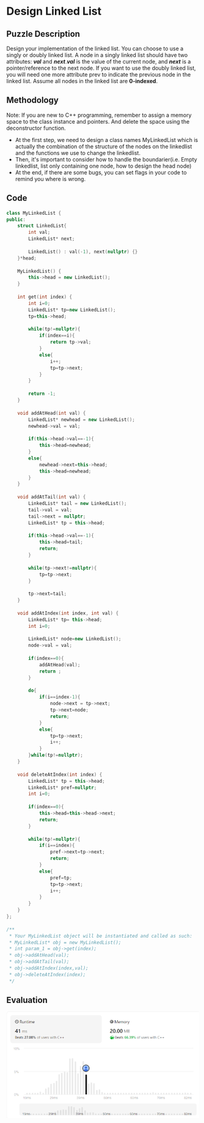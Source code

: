 # Design Linked List
## Puzzle Description
Design your implementation of the linked list. You can choose to use a singly or doubly linked list.
A node in a singly linked list should have two attributes: ***val*** and ***next***.***val*** is the value of the current node, and ***next*** is a pointer/reference to the next node.
If you want to use the doubly linked list, you will need one more attribute prev to indicate the previous node in the linked list. Assume all nodes in the linked list are **0-indexed**.

## Methodology
Note: If you are new to C++ programming, remember to assign a memory space to the class instance and pointers. And delete the space using the deconstructor function.   
* At the first step, we need to design a class names MyLinkedList which is actually the combination of the structure of the nodes on the linkedlist and the functions we use to change the linkedlist.   
* Then, it's important to consider how to handle the boundarier(i.e. Empty linkedlist, list only containing one node, how to design the head node)
* At the end, if there are some bugs, you can set flags in your code to remind you where is wrong.
## Code
```c++
class MyLinkedList {
public:
    struct LinkedList{
        int val;
        LinkedList* next;

        LinkedList() : val(-1), next(nullptr) {}
    }*head;

    MyLinkedList() {
        this->head = new LinkedList();
    }
    
    int get(int index) {
        int i=0;
        LinkedList* tp=new LinkedList();
        tp=this->head;

        while(tp!=nullptr){
            if(index==i){
                return tp->val;
            }
            else{
                i++;
                tp=tp->next;
            }
        }

        return -1;
    }
    
    void addAtHead(int val) {
        LinkedList* newhead = new LinkedList();
        newhead->val = val;
        
        if(this->head->val==-1){
            this->head=newhead;
        }
        else{
            newhead->next=this->head;
            this->head=newhead;
        }
    }
    
    void addAtTail(int val) {
        LinkedList* tail = new LinkedList();
        tail->val = val;
        tail->next = nullptr;
        LinkedList* tp = this->head;

        if(this->head->val==-1){
            this->head=tail;
            return;
        }

        while(tp->next!=nullptr){
            tp=tp->next;
        }

        tp->next=tail;
    }
    
    void addAtIndex(int index, int val) {
        LinkedList* tp= this->head;
        int i=0;

        LinkedList* node=new LinkedList();
        node->val = val;

        if(index==0){
            addAtHead(val);
            return ;
        }

        do{
            if(i==index-1){
                node->next = tp->next;
                tp->next=node;
                return;
            }
            else{
                tp=tp->next;
                i++;
            }
        }while(tp!=nullptr);
    }
    
    void deleteAtIndex(int index) {
        LinkedList* tp = this->head;
        LinkedList* pref=nullptr;
        int i=0;

        if(index==0){
            this->head=this->head->next;
            return;
        }

        while(tp!=nullptr){
            if(i==index){
                pref->next=tp->next;
                return;
            }
            else{
                pref=tp;
                tp=tp->next;
                i++;
            }
        }
    }
};

/**
 * Your MyLinkedList object will be instantiated and called as such:
 * MyLinkedList* obj = new MyLinkedList();
 * int param_1 = obj->get(index);
 * obj->addAtHead(val);
 * obj->addAtTail(val);
 * obj->addAtIndex(index,val);
 * obj->deleteAtIndex(index);
 */
```

## Evaluation
![img](2_Design%20Linked%20List.png)





